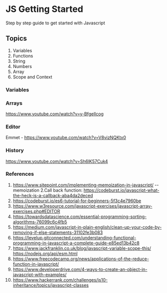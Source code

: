 # JS Getting Started
Step by step guide to get started with Javascript

## Topics
1. Variables
2. Functions
3. String
4. Numbers
5. Array
6. Scope and Context

### Variables

### Arrays
https://www.youtube.com/watch?v=y-Bfgellcog

### Editor
Emmet - https://www.youtube.com/watch?v=V8vizNQKtx0

### History
https://www.youtube.com/watch?v=Sh6lK57Cuk4

### References
1. https://www.sitepoint.com/implementing-memoization-in-javascript/ --memoization
2.Call back function: https://codeburst.io/javascript-what-the-heck-is-a-callback-aba4da2deced
3. https://codeburst.io/es6-tutorial-for-beginners-5f3c4e7960be
4. https://www.w3resource.com/javascript-exercises/javascript-array-exercises.php#EDITOR
5. https://towardsdatascience.com/essential-programming-sorting-algorithms-76099c6c4fb5
6. https://medium.com/javascript-in-plain-english/clean-up-your-code-by-removing-if-else-statements-31102fe3b083
7. https://levelup.gitconnected.com/understanding-functional-programming-in-javascript-a-complete-guide-e85ed13b42c8
8. https://www.jackfranklin.co.uk/blog/javascript-variable-scope-this/
https://nodejs.org/api/esm.html
9. https://www.freecodecamp.org/news/applications-of-the-reduce-function-in-javascript/
10. https://www.developerdrive.com/4-ways-to-create-an-object-in-javascript-with-examples/
11. https://www.hackerrank.com/challenges/js10-inheritance/topics/javascript-classes
